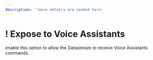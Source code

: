 ```yaml
---
description: '!more details are needed here'
---
```


# ! Expose to Voice Assistants

enable this option to allow the Datastream to receive Voice Assistants commands.

